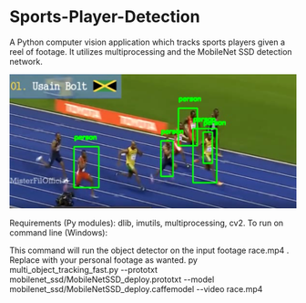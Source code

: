 # Sports-Player-Detection

A Python computer vision application which tracks sports players given a reel of footage.
It utilizes multiprocessing and the MobileNet SSD detection network.

![Picture of project:](/images/player-tracker.PNG)

Requirements (Py modules): dlib, imutils, multiprocessing, cv2.
To run on command line (Windows):

This command will run the object detector on the input footage race.mp4 . Replace with your personal footage as wanted.
py multi_object_tracking_fast.py --prototxt mobilenet_ssd/MobileNetSSD_deploy.prototxt --model mobilenet_ssd/MobileNetSSD_deploy.caffemodel --video race.mp4

